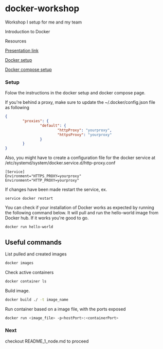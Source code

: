 # docker-workshop
Workshop I setup for me and my team

Introduction to Docker

Resources

[Presentation link](https://docs.google.com/presentation/d/15BxRPWNLszlTtxt7T08k4iS0YHPWnYoRTirswOrM8M0/edit?usp=sharing)

[Docker setup](https://www.digitalocean.com/community/tutorials/how-to-install-and-use-docker-on-ubuntu-18-04)

[Docker compose setup](https://docs.docker.com/compose/install/ )
### Setup
Folow the instructions in the docker setup and docker compose page. 

If you're behind a proxy, make sure to update the ~/.docker/config.json file as following

```json
{
        "proxies": {
                "default": {
                        "httpProxy": "yourproxy",
                        "httpsProxy": "yourproxy"
                }
        }
}
```

Also, you might have to create a configuration file for the docker service at /etc/systemd/system/docker.service.d/http-proxy.conf

```
[Service]
Environment="HTTPS_PROXY=yourproxy"
Environment="HTTP_PROXY=yourproxy"
```

If changes have been made restart the service, ex.
```
service docker restart
```

You can check if your installation of Docker works as expected by running the following command below. It will pull and run the hello-world image from Docker hub. If it works you're good to go.

```bash
docker run hello-world
```

## Useful commands

List pulled and created images
```bash
docker images
```

Check active containers
```bash
docker container ls
```

Build image.

```bash
docker build ./ -t image_name
```

Run container based on a image file, with the ports exposed

```bash
docker run <image_file> -p<hostPort>:<containerPort>
```


### Next

checkout README_1_node.md to proceed
